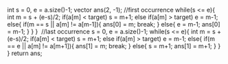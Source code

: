 int s = 0, e = a.size()-1;
vector<int> ans(2, -1);
//first occurrence
while(s <= e){
int m = s + (e-s)/2;
if(a[m] < target)
s = m+1;
else if(a[m] > target)
e = m-1;
else{
if(m == s || a[m] != a[m-1]){
ans[0] = m;
break;
}
else{
e = m-1;
ans[0] = m-1;
}
}
}
​
//last occurrence
s = 0, e = a.size()-1;
while(s <= e){
int m = s + (e-s)/2;
if(a[m] < target)
s = m+1;
else if(a[m] > target)
e = m-1;
else{
if(m == e || a[m] != a[m+1]){
ans[1] = m;
break;
}
else{
s = m+1;
ans[1] = m+1;
}
}
}
return ans;